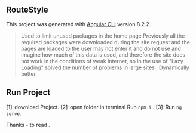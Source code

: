 ## RouteStyle

This project was generated with [Angular CLI](https://github.com/angular/angular-cli) version 8.2.2.

>Used to limit unused packages in the home page Previously all the required packages were downloaded during the site request and the pages are loaded to the user may not enter it and do not use and imagine how much of this data is used, and therefore the site does not work in the conditions of weak Internet, so in the use of "Lazy Loading" solved the number of problems in large sites , Dynamically better.

## Run Project
[1]-download Project.
[2]-open folder in terminal Run `npm i` .
[3]-Run `ng serve`.

Thanks *-* to read .

